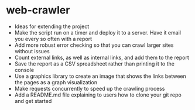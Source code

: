 # web-crawler

* Ideas for extending the project
* Make the script run on a timer and deploy it to a server. Have it email you every so often with a report
* Add more robust error checking so that you can crawl larger sites without issues
* Count external links, as well as internal links, and add them to the report
* Save the report as a CSV spreadsheet rather than printing it to the console
* Use a graphics library to create an image that shows the links between the pages as a graph visualization
* Make requests concurrently to speed up the crawling process
* Add a README.md file explaining to users how to clone your git repo and get started
